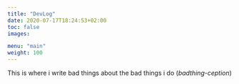 ```yaml
---
title: "DevLog"
date: 2020-07-17T18:24:53+02:00
toc: false
images:

menu: "main"
weight: 100
---
```


This is where i write bad things about the bad things i do (*badthing-ception*)